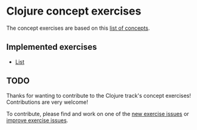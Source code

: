 # Clojure concept exercises

The concept exercises are based on this [list of concepts][reference-shared].

## Implemented exercises

- [List][concept-exercise-list]

## TODO

Thanks for wanting to contribute to the Clojure track's concept exercises! Contributions are very welcome!

To contribute, please find and work on one of the [new exercise issues][issues-new-exercise] or [improve exercise issues][issues-improve-exercise].

[reference-shared]: ../../reference/README.md
[reference]: ./reference.md
[concept-exercises]: ./concept/README.md
[concept-exercise-list]: ./lists/.meta/design.md
[issues-new-exercise]: https://github.com/exercism/v3/issues?utf8=%E2%9C%93&q=is%3Aopen+label%3Atrack%2Fclojure+label%3Atype%2Fnew-exercise+label%3Astatus%2Fhelp-wanted
[issues-improve-exercise]: https://github.com/exercism/v3/issues?utf8=%E2%9C%93&q=is%3Aopen+label%3Atrack%2Fclojure+label%3Atype%2Fimprove-exercise+label%3Astatus%2Fhelp-wanted
